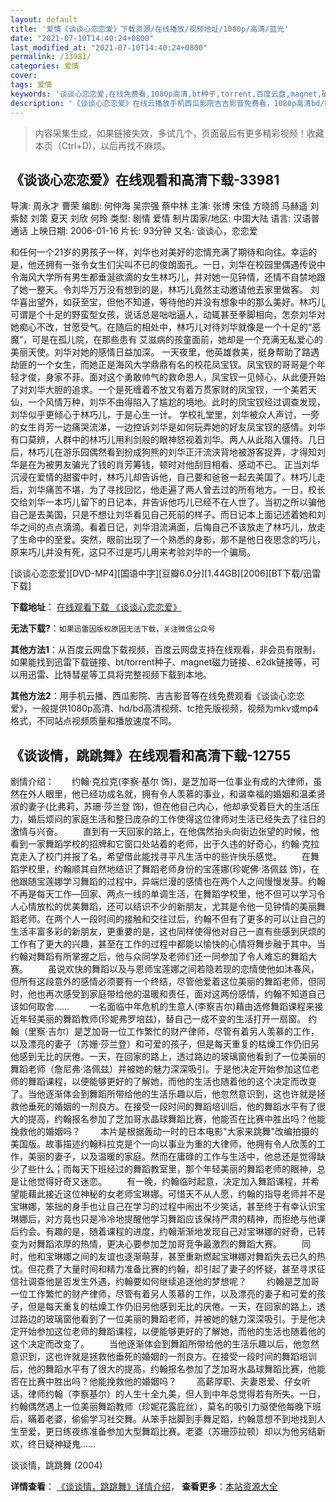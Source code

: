 ```yaml
---
layout: default
title: '爱情《谈谈心恋恋爱》下载资源/在线播放/视频地址/1080p/高清/蓝光'
date: "2021-07-10T14:40:24+0800"
last_modified_at: "2021-07-10T14:40:24+0800"
permalink: /33981/
categories: 爱情
cover:
tags: 爱情
keywords: '谈谈心恋恋爱,在线免费看,1080p高清,bt种子,torrent,百度云盘,magnet,磁力链,迅雷下载资源'
description: '《谈谈心恋恋爱》在线云播放手机西瓜影院吉吉影音免费看，1080p高清bd/hd未删减完整版和tc抢先枪版，mkv/mp4格式，附带bt/torrent种子、magnet/磁力链、百度云盘、网盘资源迅雷下载链接'
---
```


>内容采集生成，如果链接失效，多试几个，页面最后有更多精彩视频！收藏本页（Ctrl+D)，以后再找不麻烦。


## 《谈谈心恋恋爱》在线观看和高清下载-33981

导演: 周永才 曹荣 编剧: 何仲海 吴宗强 蔡中林 主演: 张博 宋佳 方晓鸽 马赫遥 刘紫懿 刘策 夏天 刘欣 何玲 类型: 剧情 爱情 制片国家/地区: 中国大陆 语言: 汉语普通话 上映日期: 2006-01-16 片长: 93分钟 又名: 谈谈心，恋恋爱

和任何一个21岁的男孩子一样，刘华也对美好的恋情充满了期待和向往。幸运的是，他还拥有一张令女生们尖叫不已的俊朗面孔。一日，刘华在校园里偶遇传说中令海风大学所有男生都垂涎欲滴的女生林巧儿，并对她一见钟情，还情不自禁地跟了她一整天。令刘华万万没有想到的是，林巧儿竟然主动邀请他去家里做客。 刘华喜出望外，如获至宝，但他不知道，等待他的并没有想象中的那么美好。林巧儿可谓是个十足的野蛮型女孩，说话总是咄咄逼人，动辄甚至拳脚相向，怎奈刘华对她痴心不改，甘愿受气。在随后的相处中，林巧儿对待刘华就像是一个十足的“恶魔”，可是在孤儿院，在那些患有 艾滋病的孩童面前，她却是一个充满无私爱心的美丽天使。刘华对她的感情日益加深。 一天夜里，他英雄救美，挺身帮助了路遇劫匪的一个女生，而她正是海风大学鼎鼎有名的校花凤宝钗。凤宝钗的哥哥是个年轻才俊，身家不菲。面对这个勇敢帅气的救命恩人，凤宝钗一见倾心，从此便开始了对刘华大胆的追求。一个是死缠着不放又有着万贯家财的凤宝钗，一个美若天仙，一个风情万种，刘华不由得陷入了尴尬的境地。此时的凤宝钗经过调查发现，刘华似乎更倾心于林巧儿，于是心生一计。 学校礼堂里，刘华被众人声讨，一旁的女生肖芳一边痛哭流涕，一边控诉刘华是如何玩弄她的好友凤宝钗的感情。刘华有口莫辨，人群中的林巧儿用利剑般的眼神怒视着刘华。两人从此陷入僵持。几日后，林巧儿在游乐园偶然看到扮成狗熊的刘华正汗流浃背地被游客捉弄，才得知刘华是在为被男友骗光了钱的肖芳筹钱，顿时对他刮目相看、感动不已。 正当刘华沉浸在爱情的甜蜜中时，林巧儿却告诉他，自己要和爸爸一起去美国了。林巧儿走后，刘华痛苦不堪，为了寻找回忆，他走遍了两人曾去过的所有地方。一日，校长交给刘华一本巧儿留下的日记本，并告诉他巧儿已经不在人世了。当初之所以骗他自己是去美国，只是不想让刘华看见自己死前的样子。而日记本上面记述着她和刘华之间的点点滴滴。看着日记，刘华泪流满面，后悔自己不该放走了林巧儿，放走了生命中的至爱。突然，眼前出现了一个熟悉的身影，那不是他日夜思念的巧儿，原来巧儿并没有死，这只不过是巧儿用来考验刘华的一个骗局。


[谈谈心恋恋爱][DVD-MP4][国语中字][豆瓣6.0分][1.44GB][2006][BT下载/迅雷下载]

**下载地址**： [在线观看下载 《谈谈心恋恋爱》](https://www.btdx8.com/torrent/ttxlla_2006.html) 


**无法下载?**：`如果迅雷因版权原因无法下载，关注微信公众号 `

**其他方法1**：从百度云网盘下载视频，百度云网盘支持在线观看，非会员有限制，如果能找到迅雷下载链接、bt/torrent种子、magnet磁力链接、e2dk链接等，可以用迅雷、比特彗星等工具将完整视频下载到本地。

**其他方法2**：用手机云播、西瓜影院、吉吉影音等在线免费观看《谈谈心恋恋爱》，一般提供1080p高清、hd/bd高清视频、tc抢先版视频，视频为mkv或mp4格式，不同站点视频质量和播放速度不同。


## 《谈谈情，跳跳舞》在线观看和高清下载-12755

剧情介绍：　　约翰·克拉克(李察·基尔 饰)，是芝加哥一位事业有成的大律师，虽然在外人眼里，他已经功成名就，拥有令人羡慕的事业，和谐幸福的婚姻和温柔贤淑的妻子(比弗莉，苏珊·莎兰登 饰)，但在他自己内心，他却承受着巨大的生活压力，婚后烦闷的家庭生活和整日庞杂的工作使得这位律师对生活已经失去了往日的激情与兴奋。 　　直到有一天回家的路上，在他偶然抬头向街边张望的时候，他看到一家舞蹈学校的招牌和它窗口处站着的老师，出于久违的好奇心，约翰·克拉克走入了校门并报了名，希望借此能找寻平凡生活中的些许快乐感觉。 　　在舞蹈学校里，约翰顺其自然地结识了舞蹈老师身份的宝莲娜(珍妮佛·洛佩兹 饰)，在他跟随宝莲娜学习舞蹈的过程中，异端烂漫的感情也在两个人之间慢慢发芽。约翰不再是每天工作—回家、两点一线的单调生活，在舞蹈学校里，他不但可以学习令人心情放松的优美舞蹈，还可以结识不少的新朋友，尤其是令他一见钟情的美丽舞蹈老师。在两个人一段时间的接触和交往过后，约翰不但有了更多的可以让自己的生活丰富多彩的新朋友，更重要的是，这也同样使得他对自己一直有些感到厌烦的工作有了更大的兴趣，甚至在工作的过程中都能以愉快的心情将舞步融于其中。当约翰对舞蹈有所掌握之后，他与众同学及老师们还一同参加了令人难忘的舞蹈大赛。 　　虽说欢快的舞蹈以及与恩师宝莲娜之间若隐若现的恋情使他如沐春风，但所有这段意外的感情必须要有一个终结，尽管他爱着这位美丽的舞蹈老师，但同时，他也再次感受到家庭带给他的温暖和责任，面对这两份感情，约翰不知道自己该如何取舍…… 　　一名面临中年危机的生意人(李察吉尔)藉由选修舞蹈课程来接近年轻美丽的舞蹈教师(珍妮弗罗培兹)，替自己一成不变的生活打开一扇窗。 约翰（里察·吉尔）是芝加哥一位工作繁忙的财产律师，尽管有着另人羡慕的工作，以及漂亮的妻子（苏姗·莎兰登）和可爱的孩子，但是每天重复的枯燥工作仍旧另他感到无比的厌倦。一天，在回家的路上，透过路边的玻璃窗他看到了一位美丽的舞蹈老师（詹尼弗·洛佩兹）并被她的魅力深深吸引。于是他决定开始参加这位老师的舞蹈课程，以便能够更好的了解她，而他的生活也随着他的这个决定而改变了。当他逐渐体会到舞蹈所带给他的生活乐趣以后，他忽然意识到，这也许就是拯救他垂死的婚姻的一剂良方。在接受一段时间的舞蹈培训后，他的舞蹈水平有了很大的提高，约翰报名参加了芝加哥水晶球舞蹈比赛，他能否在比赛中胜出吗？他能挽救他的婚姻吗？ 　　本片是根据轰动一时的日本电影"大家来跳舞"改编拍摄的美国版。故事描述约翰科拉克是个一向以事业为重的大律师，他拥有令人欣羡的工作，美丽的妻子，以及温暖的家庭。然而在庸碌的工作与生活中，他总还是觉得缺少了些什么；而每天下班经过的舞蹈教室里，那个年轻美丽的舞蹈老师的眼神，总是让他觉得好奇又迷恋。 　　有一晚，约翰临时起意，决定加入舞蹈课程，并希望能藉此接近这位神秘的女老师宝琳娜。可惜天不从人愿，约翰的指导老师并不是宝琳娜，笨拙的身手也让自己在学习的过程中闹出不少笑话，甚至终于有幸认识宝琳娜后，对方竟也只是冷冷地提醒他学习舞蹈应该保持严肃的精神，而拒绝与他课后约会。有趣的是，随着课程的进度，约翰渐渐地发现自己对宝琳娜的好奇，已转变为对舞蹈浓厚的热情，更决心要参加芝加哥竞争最激烈的舞蹈大赛。 　　同时，他和宝琳娜之间的友谊也逐渐萌芽，甚至重新燃起宝琳娜对舞蹈失去已久的热忱。但花费了大量时间和精力准备比赛的约翰，却引起了妻子的怀疑，甚至寻求征信社调查他是否发生外遇，约翰要如何继续追逐他的梦想呢？ 　　约翰是芝加哥一位工作繁忙的财产律师，尽管有着另人羡慕的工作，以及漂亮的妻子和可爱的孩子，但是每天重复的枯燥工作仍旧另他感到无比的厌倦。一天，在回家的路上，透过路边的玻璃窗他看到了一位美丽的舞蹈老师，并被她的魅力深深吸引。于是他决定开始参加这位老师的舞蹈课程，以便能够更好的了解她，而他的生活也随着他的这个决定而改变了。 　　当他逐渐体会到舞蹈所带给他的生活乐趣以后，他忽然意识到，这也许就是拯救他垂死的婚姻的一剂良方。在接受一段时间的舞蹈培训后，他的舞蹈水平有了很大的提高，约翰报名参加了芝加哥水晶球舞蹈比赛，他能否在比赛中胜出吗？他能挽救他的婚姻吗？ 　　高薪厚职、夫妻恩爱、仔女听话，律师约翰（李察基尔）的人生十全九美，但人到中年总觉得若有所失。一日，约翰偶然遇上一位美丽舞蹈教师（珍妮花露庇丝），莫名的吸引力驱使他每晚下班后，暪着老婆，偷偷学习社交舞。从笨手拙脚到手舞足蹈，约翰意想不到地找到人生至爱，更日练夜练准备参加大型舞蹈比赛。老婆（苏珊莎拉顿）却以为他另结新欢，终日疑神疑鬼……


谈谈情，跳跳舞 (2004)

**详情查看**： [《谈谈情，跳跳舞》详情介绍](/movie/12755/)， **查看更多**：[本站资源大全](/movie/t/all/)

